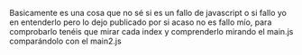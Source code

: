 Basicamente es una cosa que no sé si es un fallo de javascript o si fallo yo en entenderlo pero lo dejo publicado por si acaso no es fallo mío, para comprobarlo tenéis que mirar cada index y comprenderlo mirando el main.js comparándolo con el main2.js